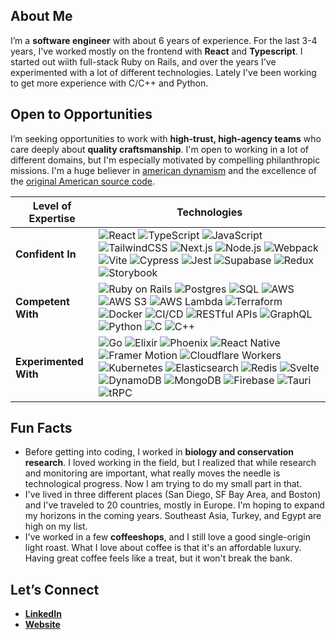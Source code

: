 ## About Me

I’m a **software engineer** with about 6 years of experience. For the last 3-4 years, I've worked mostly on the frontend with **React** and **Typescript**. I started out wiith full-stack Ruby on Rails, and over the years I've experimented with a lot of different technologies. Lately I've been working to get more experience with C/C++ and Python.

## Open to Opportunities
I’m seeking opportunities to work with **high-trust, high-agency teams** who care deeply about **quality craftsmanship**. I'm open to working in a lot of different domains, but I'm especially motivated by compelling philanthropic missions. I'm a huge believer in [american dynamism](https://a16z.com/american-dynamism/) and the excellence of the [original American source code](https://www.senate.gov/about/origins-foundations/senate-and-constitution/constitution.htm).

<table>
  <thead>
    <tr>
      <th>Level of Expertise</th>
      <th>Technologies</th>
    </tr>
  </thead>
  <tbody>
    <tr>
      <td><strong>Confident In</strong></td>
      <td>
        <img src="https://img.shields.io/badge/-React-61DAFB?style=flat&logo=react&logoColor=black" alt="React" />
        <img src="https://img.shields.io/badge/-TypeScript-3178C6?style=flat&logo=typescript&logoColor=white" alt="TypeScript" />
        <img src="https://img.shields.io/badge/-JavaScript-F7DF1E?style=flat&logo=javascript&logoColor=black" alt="JavaScript" />
        <img src="https://img.shields.io/badge/-Tailwind_CSS-06B6D4?style=flat&logo=tailwindcss&logoColor=white" alt="TailwindCSS" />
        <img src="https://img.shields.io/badge/-Next.js-000000?style=flat&logo=next.js&logoColor=white" alt="Next.js" />
        <img src="https://img.shields.io/badge/-Node.js-339933?style=flat&logo=node.js&logoColor=white" alt="Node.js" />
        <img src="https://img.shields.io/badge/-Webpack-8DD6F9?style=flat&logo=webpack&logoColor=black" alt="Webpack" />
        <img src="https://img.shields.io/badge/-Vite-646CFF?style=flat&logo=vite&logoColor=white" alt="Vite" />
        <img src="https://img.shields.io/badge/-Cypress-17202C?style=flat&logo=cypress&logoColor=white" alt="Cypress" />
        <img src="https://img.shields.io/badge/-Jest-C21325?style=flat&logo=jest&logoColor=white" alt="Jest" />
        <img src="https://img.shields.io/badge/-Supabase-3ECF8E?style=flat&logo=supabase&logoColor=white" alt="Supabase" />
        <img src="https://img.shields.io/badge/-Redux-764ABC?style=flat&logo=redux&logoColor=white" alt="Redux" />
        <img src="https://img.shields.io/badge/-Storybook-FF4785?style=flat&logo=storybook&logoColor=white" alt="Storybook" />
      </td>
    </tr>
    <tr>
      <td><strong>Competent With</strong></td>
      <td>
        <img src="https://img.shields.io/badge/-Ruby_on_Rails-CC0000?style=flat&logo=ruby-on-rails&logoColor=white" alt="Ruby on Rails" />
        <img src="https://img.shields.io/badge/-Postgres-4169E1?style=flat&logo=postgresql&logoColor=white" alt="Postgres" />
        <img src="https://img.shields.io/badge/-SQL-4479A1?style=flat&logo=database&logoColor=white" alt="SQL" />
        <img src="https://img.shields.io/badge/-AWS-232F3E?style=flat&logo=amazon-aws&logoColor=white" alt="AWS" />
        <img src="https://img.shields.io/badge/-AWS_S3-569A31?style=flat&logo=amazon-s3&logoColor=white" alt="AWS S3" />
        <img src="https://img.shields.io/badge/-AWS_Lambda-FF9900?style=flat&logo=aws-lambda&logoColor=white" alt="AWS Lambda" />
        <img src="https://img.shields.io/badge/-Terraform-7B42BC?style=flat&logo=terraform&logoColor=white" alt="Terraform" />
        <img src="https://img.shields.io/badge/-Docker-2496ED?style=flat&logo=docker&logoColor=white" alt="Docker" />
        <img src="https://img.shields.io/badge/-CI/CD-3178C6?style=flat&logo=github-actions&logoColor=white" alt="CI/CD" />
        <img src="https://img.shields.io/badge/-RESTful_APIs-005571?style=flat&logo=api&logoColor=white" alt="RESTful APIs" />
        <img src="https://img.shields.io/badge/-GraphQL-E10098?style=flat&logo=graphql&logoColor=white" alt="GraphQL" />
        <img src="https://img.shields.io/badge/-Python-3776AB?style=flat&logo=python&logoColor=white" alt="Python" />
        <img src="https://img.shields.io/badge/-C-A8B9CC?style=flat&logo=c&logoColor=black" alt="C" />
        <img src="https://img.shields.io/badge/-C++-00599C?style=flat&logo=c%2B%2B&logoColor=white" alt="C++" />
      </td>
    </tr>
    <tr>
      <td><strong>Experimented With</strong></td>
      <td>
        <img src="https://img.shields.io/badge/-Go-00ADD8?style=flat&logo=go&logoColor=white" alt="Go" />
        <img src="https://img.shields.io/badge/-Elixir-4B275F?style=flat&logo=elixir&logoColor=white" alt="Elixir" />
        <img src="https://img.shields.io/badge/-Phoenix-FF6600?style=flat&logo=elixir&logoColor=white" alt="Phoenix" />
        <img src="https://img.shields.io/badge/-React_Native-61DAFB?style=flat&logo=react&logoColor=black" alt="React Native" />
        <img src="https://img.shields.io/badge/-Framer_Motion-0055FF?style=flat&logo=framer&logoColor=white" alt="Framer Motion" />
        <img src="https://img.shields.io/badge/-Cloudflare_Workers-F38020?style=flat&logo=cloudflare&logoColor=white" alt="Cloudflare Workers" />
        <img src="https://img.shields.io/badge/-Kubernetes-326CE5?style=flat&logo=kubernetes&logoColor=white" alt="Kubernetes" />
        <img src="https://img.shields.io/badge/-Elasticsearch-005571?style=flat&logo=elasticsearch&logoColor=white" alt="Elasticsearch" />
        <img src="https://img.shields.io/badge/-Redis-DC382D?style=flat&logo=redis&logoColor=white" alt="Redis" />
        <img src="https://img.shields.io/badge/-Svelte-FF3E00?style=flat&logo=svelte&logoColor=white" alt="Svelte" />
        <img src="https://img.shields.io/badge/-DynamoDB-4053D6?style=flat&logo=amazon-dynamodb&logoColor=white" alt="DynamoDB" />
        <img src="https://img.shields.io/badge/-MongoDB-47A248?style=flat&logo=mongodb&logoColor=white" alt="MongoDB" />
        <img src="https://img.shields.io/badge/-Firebase-FFCA28?style=flat&logo=firebase&logoColor=black" alt="Firebase" />
        <img src="https://img.shields.io/badge/-Tauri-FFC131?style=flat&logo=tauri&logoColor=black" alt="Tauri" />
        <img src="https://img.shields.io/badge/-tRPC-2596BE?style=flat&logo=trpc&logoColor=white" alt="tRPC" />
      </td>
    </tr>
  </tbody>
</table>

## Fun Facts
- Before getting into coding, I worked in **biology and conservation research**. I loved working in the field, but I realized that while research and monitoring are important, what really moves the needle is technological progress. Now I am trying to do my small part in that.
- I've lived in three different places (San Diego, SF Bay Area, and Boston) and I've traveled to 20 countries, mostly in Europe. I'm hoping to expand my horizons in the coming years. Southeast Asia, Turkey, and Egypt are high on my list.
- I've worked in a few **coffeeshops**, and I still love a good single-origin light roast. What I love about coffee is that it's an affordable luxury. Having great coffee feels like a treat, but it won't break the bank.

## Let’s Connect
- **[LinkedIn](https://www.linkedin.com/in/paul-newsam/)**
- **[Website](https://www.paultnewsam.com/)**  
